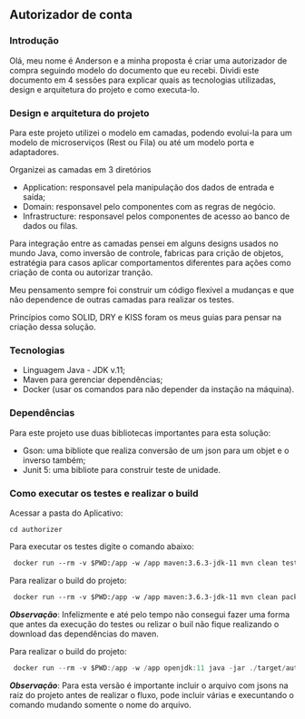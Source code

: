 ## Autorizador de conta

### Introdução

Olá, meu nome é Anderson e a minha proposta é criar uma autorizador de compra seguindo modelo do documento que eu recebi.
Dividi este documento em 4 sessões para explicar quais as tecnologias utilizadas, design e arquitetura do projeto e como executa-lo. 

### Design e arquitetura do projeto

Para este projeto utilizei o modelo em camadas, podendo evolui-la para um modelo de microserviços (Rest ou Fila) ou até um modelo porta e adaptadores.

Organizei as camadas em 3 diretórios

- Application: responsavel pela manipulação dos dados de entrada e saída;
- Domain: responsavel pelo componentes com as regras de negócio.
- Infrastructure: responsavel pelos componentes de acesso ao banco de dados ou filas.

Para integração entre as camadas pensei em alguns designs usados no mundo Java, como inversão de controle, fabricas para crição de objetos, estratégia para casos aplicar comportamentos diferentes para ações como criação de conta ou autorizar tranção.

Meu pensamento sempre foi construir um código flexivel a mudanças e que não dependence de outras camadas para realizar os testes.

Princípios como SOLID, DRY e KISS foram os meus guias para pensar na criação dessa solução.

### Tecnologias

- Linguagem Java - JDK v.11;
- Maven para gerenciar dependências;
- Docker (usar os comandos para não depender da instação na máquina).

### Dependências

Para este projeto use duas bibliotecas importantes para esta solução:

- Gson: uma bibliote que realiza conversão de um json para um objet e o inverso também;
- Junit 5: uma bibliote para construir teste de unidade.

### Como executar os testes e realizar o build

Acessar a pasta do Aplicativo: 

```shell script
cd authorizer
```

Para executar os testes digite o comando abaixo:

```dockerfile
 docker run --rm -v $PWD:/app -w /app maven:3.6.3-jdk-11 mvn clean test 
```

Para realizar o build do projeto:

```dockerfile
 docker run --rm -v $PWD:/app -w /app maven:3.6.3-jdk-11 mvn clean package 
```

***Observação***: Infelizmente e até pelo tempo não consegui fazer uma forma que antes da execução do testes ou relizar o buil não fique realizando o download das dependências do maven.

Para realizar o build do projeto:

```java
 docker run --rm -v $PWD:/app -w /app openjdk:11 java -jar ./target/authorizer-1.0-SNAPSHOT.jar ./operations 
```

***Observação***: Para esta versão é importante incluir o arquivo com jsons na raiz do projeto antes de realizar o fluxo, pode incluir várias e execuntando o comando mudando somente o nome do arquivo.
